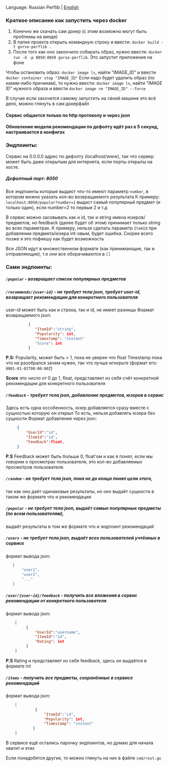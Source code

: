 Language: Russian Perflib | [English](https://github.com/PerfLibNetcracker/gorse/blob/master/README.en.us.md)

### Краткое описание как запустить через docker
1. Конечно же скачать сам докер (с этим возможно могут быть проблемы на винде)
2. В папке проекта открыть командную строку и ввести: `docker build -t gorse-perflib .`
3. После того как оно закончило собирать образ, нужно ввести: `docker run -d -p 8050:8050 gorse-perflib`. Это запустит приложение на фоне

Чтобы остановить образ: `docker image ls`, найти "IMAGE_ID" и ввести `docker container stop "IMAGE_ID"`
Если надо будет удалить образ (по каким-либо причинам), то нужно ввести:
`docker image ls`, найти "IMAGE ID" нужного образа и ввести `docker image rm "IMAGE_ID" --force`

В случае если захочется самому запустить на своей машине это всё дело, можно глянуть в сам докерфайл

#### Сервис общается только по http протоколу и через json

#### Обновление модели рекомендации по дефолту идёт раз в 5 секунд, настраивается в конфигах

### Эндпоинты:
Сервис на 0.0.0.0 адрес по дефолту (localhost/www), так что сервер может быть даже открытым для интернета,
    если порты открыты на хосте.
##### Дефолтный порт: 8050

Все эндпоинты которые выдают что-то имеют параметр `number`, в котором можно указать кол-во возвращаемого результата
К примеру: `localhost:8050/popular?number=1` выдаст самый популярный предмет (и только один), если number=2 то первые 2 и т.д

В сервис можно засовывать как и id, так и string имена юзеров/предметов, но feedback (далее будет об этом) 
    принимает только string во всех параметрах.
К примеру, нельзя сделать параметр `ItemId` при добавлении предмета/юзера int-овым, будет ошибка.
Скорее всего позже я это пофикшу как будет возможность

Все JSON идут в множественном формате (как принимающие, так и отправляющие), т.е они все оборачиваются в `[]`

### Сами эндпоинты:
##### `/popular` - возвращает список популярных предметов
##### `/recommends/{user-id}` - не требует тела json, требует user-id, возвращает рекомендации для конкретного пользователя
   user-id может быть как и строка, так и id, не имеет разницы
    Формат возвращаемого json:
   ```json
             {
                "ItemId":"string",
                "Popularity": int, 
                "Timestamp": "instant"
                "Score": int
             }
```
        
   **P.S:** Popularity, может быть > 1, пока не уверен что float
   Timestamp пока что не разобрался зачем нужен, так что лучше игнорьте (формат его: `0001-01-01T00:00:00Z`)
   
   **Score** это число от 0 до 1, float, представляет из себя счёт конкретной рекомендации для конкретного пользователя
        
##### `/feedback` - требует тела json, добавление предметов, юзеров в сервис
   Здесь есть одна оссобенность, юзер добавляется сразу вместе с сущностью которую он *открыл*
   То есть, нельзя добавлять юзера без сущности
   Формат добавления через json:
   ```json
        {
            "UserId":"id",
            "ItemId":"id",
            "Feedback":float,
        }
```
   **P.S** Feedback может быть больше 0, float'ом и как я понял, если мы говорим о просмотрах пользователя, это кол-во добавляемых просмотров пользователя.
   
##### `/random` - не требует тела json, пока не до конца понял цели этого, 
   так как оно даёт одинаковые результаты, но оно выдаёт сущности в таком же формате что и рекомендации
   
##### `/popular` - не требует тела json, выдаёт самые популярные предметы (по всем пользователям), 
   выдаёт результаты в том же формате что и эндпоинт рекомендаций
   
##### `/users` - не требует тела json, выдаёт всех пользователей учтённых в сервисе
   формат вывода json:
 ```json
    [
    	"user1",
    	"user2",
    	"..."
    ]
```

##### `/user/{user-id}/feedback` - получить все вложения в сервис рекомендации от конкретного пользователя
   формат вывода json:

```json
    [
         {
             "UserId":"username",
             "ItemId":"id",
             "Rating": int
         }
    ]
```
**P.S** Rating и представляет из себя feedback, здесь он выдаётся в формате int

##### `/items` - получить все предметы, сохранённые в сервисе рекомендаций
   формат вывода json:
```json
    [
             {
                 "ItemId":"id",
                 "Popularity": int,
                 "Timestamp": "instant"
            }
    ]
```
В сервисе ещё остались парочку эндпоинтов, но думаю для начала хватит и этих

Если понадобятся другие, то можно глянуть на них в файле `cmd/rest.go`
